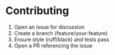 # Contributing

1) Open an issue for discussion
2) Create a branch (feature/your-feature)
3) Ensure style (ruff/black) and tests pass
4) Open a PR referencing the issue
